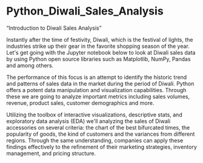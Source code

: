 # Python_Diwali_Sales_Analysis
“Introduction to Diwali Sales Analysis”



Instantly after the time of festivity, Diwali, which is the festival of lights, the industries strike up their gear in the favorite shopping season of the year. Let's get going with the Jupyter notebook below to look at Diwali sales data by using Python open source libraries such as Matplotlib, NumPy, Pandas and among others.


The performance of this focus is an attempt to identify the historic trend and patterns of sales data in the market during the period of Diwali. Python offers a potent data manipulation and visualization capabilities. Through these we are going to analyze important metrics including sales volumes, revenue, product sales, customer demographics and more.


Utilizing the toolbox of interactive visualizations, descriptive stats, and exploratory data analysis (EDA) we'll analyzing the sales of Diwali accessories on several criteria: the chart of the best bifurcated times, the popularity of goods, the kind of customers and the variances from different regions. Through the same understanding, companies can apply these findings effectively to the refinement of their marketing strategies, inventory management, and pricing structure.
